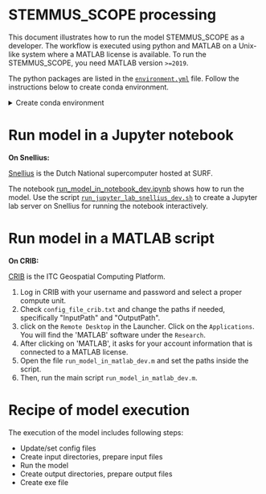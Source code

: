 # STEMMUS_SCOPE processing

This document illustrates how to run the model STEMMUS_SCOPE as a developer. 
The workflow is executed using python and MATLAB on a Unix-like system where a MATLAB license is available.
To run the STEMMUS_SCOPE, you need MATLAB version `>=2019`.

The python packages are listed in the
[`environment.yml`](https://github.com/EcoExtreML/processing/blob/main/environment.yml)
file. Follow the instructions below to create conda environment.

<details>
  <summary>Create conda environment </summary>

Run the commands below in a terminal:

```sh
# Download and install Conda
wget https://github.com/conda-forge/miniforge/releases/latest/download/Mambaforge-pypy3-Linux-x86_64.sh
bash Mambaforge-pypy3-Linux-x86_64.sh 
-b -p ~/mamba

# Update base environment
. ~/mamba/bin/activate
mamba update --name base mamba

# Clone this repository
git clone https://github.com/EcoExtreML/processing.git

# Create a conda environment called 'stemmus' with all required dependencies
cd processing
mamba env create

# The environment can be activated with
. ~/mamba/bin/activate stemmus

```
</details>


# Run model in a Jupyter notebook

**On Snellius:**

[Snellius](https://servicedesk.surfsara.nl/wiki/display/WIKI/Snellius) is the
Dutch National supercomputer hosted at SURF.

The notebook [run_model_in_notebook_dev.ipynb](./notebooks/run_model_in_notebook_dev.ipynb) shows how to run the model.
Use the script
[`run_jupyter_lab_snellius_dev.sh`](https://github.com/EcoExtreML/processing/blob/main/run_jupyter_lab_snellius_dev.sh)
to create a Jupyter lab server on Snellius for running the notebook
interactively.

# Run model in a MATLAB script

**On CRIB:**

[CRIB](https://crib.utwente.nl/) is the ITC Geospatial Computing Platform.

1. Log in CRIB with your username and password and select a proper compute unit.
2. Check `config_file_crib.txt` and change the paths if needed, specifically
   "InputPath" and "OutputPath".
3. click on the `Remote Desktop` in the
Launcher. Click on the `Applications`. You will find the 'MATLAB' software under
the `Research`. 
4. After clicking on 'MATLAB', it asks for your account information that is
connected to a MATLAB license.
5. Open the file `run_model_in_matlab_dev.m` and set the paths inside the script.
6. Then, run the main script `run_model_in_matlab_dev.m`.

# Recipe of model execution

The execution of the model includes following steps:

- Update/set config files
- Create input directories, prepare input files 
- Run the model
- Create output directories, prepare output files
- Create exe file
